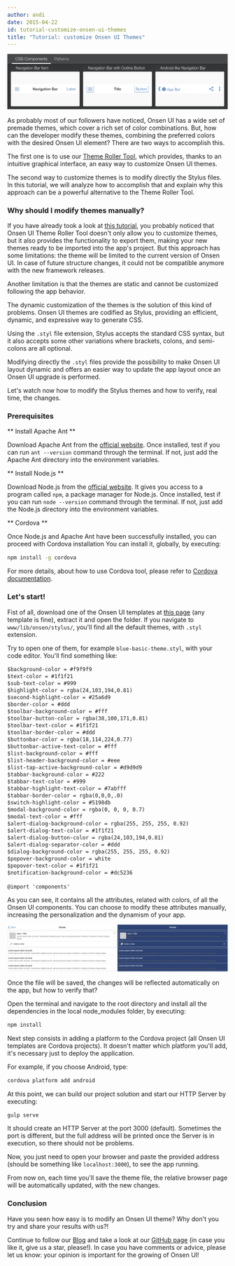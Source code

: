 ```yaml
---
author: andi
date: 2015-04-22
id: tutorial-customize-onsen-ui-themes
title: "Tutorial: customize Onsen UI Themes"
---
```


![Onsen UI Components](/blog/content/images/2015/Apr/components.png)

As probably most of our followers have noticed, Onsen UI has a wide set of premade themes, which cover a rich set of color combinations. But, how can the developer modify these themes, combining the preferred colors with the desired Onsen UI element? There are two ways to accomplish this.

The first one is to use our [Theme Roller Tool](http://components.onsen.io/), which provides, thanks to an intuitive graphical interface, an easy way to customize Onsen UI themes.

The second way to customize themes is to modify directly the Stylus files. In this tutorial, we will analyze how to accomplish that and explain why this approach can be a powerful alternative to the Theme Roller Tool.

<!-- more -->

### Why should I modify themes manually?

 If you have already took a look at [this tutorial](http://onsen.io/blog/introducing-onsen-css-components/), you probably noticed that Onsen UI Theme Roller Tool doesn't only allow you to customize themes, but it also provides the functionality to export them, making your new themes ready to be imported into the app's project.
But this approach has some limitations: the theme will be limited to the current version of Onsen UI. In case of future structure changes, it could not be compatible anymore with the new framework releases.

 Another limitation is that the themes are static and cannot be customized following the app behavior.

 The dynamic customization of the themes is the solution of this kind of problems. Onsen UI themes are codified as Stylus, providing an efficient, dynamic, and expressive way to generate CSS.
 
 Using the `.styl` file extension, Stylus accepts the standard CSS syntax, but it also accepts some other variations where brackets, colons, and semi-colons are all optional.
 
 Modifying directly the `.styl` files provide the possibility to make Onsen UI layout dynamic and offers an easier way to update the app layout once an Onsen UI upgrade is performed.

 Let's watch now how to modify the Stylus themes and how to verify, real time, the changes.

 ### Prerequisites

** Install Apache Ant **

Download Apache Ant from the [official website](https://ant.apache.org/bindownload.cgi). Once installed, test if you can run `ant --version` command through the terminal. If not, just add the Apache Ant directory into the environment variables.

** Install Node.js **

Download Node.js from the [official website](https://nodejs.org/download/). It gives you access to a program called `npm`, a package manager for Node.js. Once installed, test if you can run `node --version` command through the terminal. If not, just add the Node.js directory into the environment variables.

** Cordova **

Once Node.js and Apache Ant have been successfully installed, you can proceed with Cordova installation You can install it, globally, by executing:

```bash
npm install -g cordova
```

For more details, about how to use Cordova tool, please refer to [Cordova documentation](https://cordova.apache.org/docs/en/edge/index.html).

### Let's start!

Fist of all, download one of the Onsen UI templates at [this page](http://onsen.io/download.html#download-templates) (any template is fine), extract it and open the folder. If you navigate to `www/lib/onsen/stylus/`, you'll find all the default themes, with `.styl` extension.

Try to open one of them, for example `blue-basic-theme.styl`, with your code editor. You'll find something like: 

```styl
$background-color = #f9f9f9
$text-color = #1f1f21
$sub-text-color = #999
$highlight-color = rgba(24,103,194,0.81)
$second-highlight-color = #25a6d9
$border-color = #ddd
$toolbar-background-color = #fff
$toolbar-button-color = rgba(38,100,171,0.81)
$toolbar-text-color = #1f1f21
$toolbar-border-color = #ddd
$buttonbar-color = rgba(18,114,224,0.77)
$buttonbar-active-text-color = #fff
$list-background-color = #fff
$list-header-background-color = #eee
$list-tap-active-background-color = #d9d9d9
$tabbar-background-color = #222
$tabbar-text-color = #999
$tabbar-highlight-text-color = #7abfff
$tabbar-border-color = rgba(0,0,0,.0)
$switch-highlight-color = #5198db
$modal-background-color = rgba(0, 0, 0, 0.7)
$modal-text-color = #fff
$alert-dialog-background-color = rgba(255, 255, 255, 0.92)
$alert-dialog-text-color = #1f1f21
$alert-dialog-button-color = rgba(24,103,194,0.81)
$alert-dialog-separator-color = #ddd
$dialog-background-color = rgba(255, 255, 255, 0.92)
$popover-background-color = white
$popover-text-color = #1f1f21
$notification-background-color = #dc5236

@import 'components'
```

As you can see, it contains all the attributes, related with colors, of all the Onsen UI components. You can choose to modify these attributes manually, increasing the personalization and the dynamism of your app.

![Onsen UI Components Customization](/blog/content/images/2015/Apr/components_customization.png)

Once the file will be saved, the changes will be reflected automatically on the app, but how to verify that?

Open the terminal and navigate to the root directory and install all the dependencies in the local node_modules folder, by executing:

```bash
npm install
```

Next step consists in adding a platform to the Cordova project (all Onsen UI templates are Cordova projects). It doesn't matter which platform you'll add, it's necessary just to deploy the application.

For example, if you choose Android, type:

```bash
cordova platform add android
```

At this point, we can build our project solution and start our HTTP Server by executing:

```bash
gulp serve
```

It should create an HTTP Server at the port 3000 (default). Sometimes the port is different, but the full address will be printed once the Server is in execution, so there should not be problems.

Now, you just need to open your browser and paste the provided address (should be something like `localhost:3000`), to see the app running.

From now on, each time you'll save the theme file, the relative browser page will be automatically updated, with the new changes.

### Conclusion

Have you seen how easy is to modify an Onsen UI theme? Why don't you try and share your results with us?!

Continue to follow our [Blog](http://onsen.io/blog/) and take a look at our [GitHub page](https://github.com/OnsenUI/OnsenUI) (in case you like it, give us a star, please!).
In case you have comments or advice, please let us know: your opinion is important for the growing of Onsen UI!






